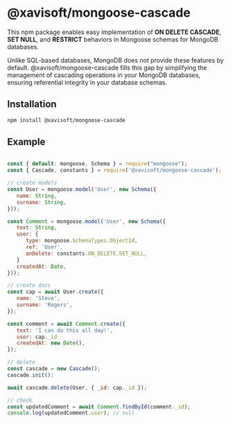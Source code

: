 
@xavisoft/mongoose-cascade
===


This npm package enables easy implementation of **ON DELETE CASCADE**, **SET NULL**, and **RESTRICT** behaviors in Mongoose schemas for MongoDB databases.

Unlike SQL-based databases, MongoDB does not provide these features by default. @xavisoft/mongoose-cascade fills this gap by simplifying the management of cascading operations in your MongoDB databases, ensuring referential integrity in your database schemas.

## Installation

```bash
npm install @xavisoft/mongoose-cascade
```

## Example
```js

const { default: mongoose, Schema } = require("mongoose");
const { Cascade, constants } = require('@xavisoft/mongoose-cascade');

// create models
const User = mongoose.model('User', new Schema({
   name: String,
   surname: String,
}));

const Comment = mongoose.model('User', new Schema({
   text: String,
   user: {
      type: mongoose.SchemaTypes.ObjectId,
      ref: 'User',
      onDelete: constants.ON_DELETE.SET_NULL,
   }
   createdAt: Date,
}));

// create docs
const cap = await User.create({
   name: 'Steve',
   surname: 'Rogers',
});

const comment = await Comment.create({
   text: 'I can do this all day!',
   user: cap._id
   createdAt: new Date(),
});

// delete
const cascade = new Cascade();
cascade.init();

await cascade.delete(User, { _id: cap._id });

// check
const updatedComment = await Comment.findById(comment._id);
console.log(updatedComment.user); // null

```